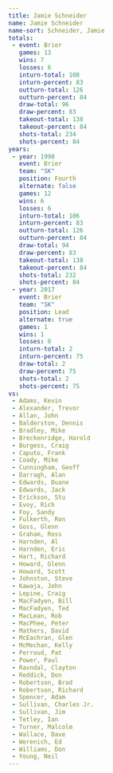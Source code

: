 ```yaml
---
title: Jamie Schneider
name: Jamie Schneider
name-sort: Schneider, Jamie
totals:
 - event: Brier
   games: 13
   wins: 7
   losses: 6
   inturn-total: 108
   inturn-percent: 83
   outturn-total: 126
   outturn-percent: 84
   draw-total: 96
   draw-percent: 83
   takeout-total: 138
   takeout-percent: 84
   shots-total: 234
   shots-percent: 84
years:
 - year: 1990
   event: Brier
   team: "SK"
   position: Fourth
   alternate: false
   games: 12
   wins: 6
   losses: 6
   inturn-total: 106
   inturn-percent: 83
   outturn-total: 126
   outturn-percent: 84
   draw-total: 94
   draw-percent: 83
   takeout-total: 138
   takeout-percent: 84
   shots-total: 232
   shots-percent: 84
 - year: 2017
   event: Brier
   team: "SK"
   position: Lead
   alternate: true
   games: 1
   wins: 1
   losses: 0
   inturn-total: 2
   inturn-percent: 75
   draw-total: 2
   draw-percent: 75
   shots-total: 2
   shots-percent: 75
vs:
 - Adams, Kevin
 - Alexander, Trevor
 - Allan, John
 - Balderston, Dennis
 - Bradley, Mike
 - Breckenridge, Harold
 - Burgess, Craig
 - Caputo, Frank
 - Coady, Mike
 - Cunningham, Geoff
 - Darragh, Alan
 - Edwards, Duane
 - Edwards, Jack
 - Erickson, Stu
 - Evoy, Rich
 - Foy, Sandy
 - Fulkerth, Ron
 - Goss, Glenn
 - Graham, Ross
 - Harnden, Al
 - Harnden, Eric
 - Hart, Richard
 - Howard, Glenn
 - Howard, Scott
 - Johnston, Steve
 - Kawaja, John
 - Lepine, Craig
 - MacFadyen, Bill
 - MacFadyen, Ted
 - MacLean, Rob
 - MacPhee, Peter
 - Mathers, David
 - McEachran, Glen
 - McMechan, Kelly
 - Perroud, Pat
 - Power, Paul
 - Ravndal, Clayton
 - Reddick, Don
 - Robertson, Brad
 - Robertson, Richard
 - Spencer, Adam
 - Sullivan, Charles Jr.
 - Sullivan, Jim
 - Tetley, Ian
 - Turner, Malcolm
 - Wallace, Dave
 - Werenich, Ed
 - Williams, Don
 - Young, Neil
---
```

